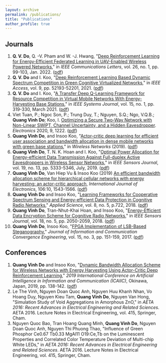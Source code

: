 ```yaml
---
layout: archive
permalink: /publications/
title: "Publications"
author_profile: true
---
```

## Journals
1. **Q. V. Do**, Q. -V. Pham and W. -J. Hwang, "[Deep Reinforcement Learning for Energy-Efficient Federated Learning in UAV-Enabled Wireless Powered Networks](https://ieeexplore.ieee.org/document/9584850)," in _IEEE Communications Letters_, vol. 26, no. 1, pp. 99-103, Jan. 2022. ([pdf](https://www.researchgate.net/publication/355484735_Deep_Reinforcement_Learning_for_Energy-Efficient_Federated_Learning_in_UAV-Enabled_Wireless_Powered_Networks))
2. **Q. V. Do** and I. Koo, "[Deep Reinforcement Learning Based Dynamic Spectrum Competition in Green Cognitive Virtualized Networks](https://ieeexplore.ieee.org/abstract/document/9391658)," in _IEEE Access_, vol. 9, pp. 52193-52201, 2021. ([pdf](https://www.researchgate.net/publication/350531552_Deep_Reinforcement_Learning_Based_Dynamic_Spectrum_Competition_in_Green_Cognitive_Virtualized_Networks))
3. **Q. V. Do** and I. Koo, "[A Transfer Deep Q-Learning Framework for Resource Competition in Virtual Mobile Networks With Energy-Harvesting Base Stations](https://ieeexplore.ieee.org/document/8943313)," in _IEEE Systems Journal_, vol. 15, no. 1, pp. 319-330, March 2021. ([pdf](https://www.researchgate.net/publication/338167985_A_Transfer_Deep_Q-Learning_Framework_for_Resource_Competition_in_Virtual_Mobile_Networks_With_Energy-Harvesting_Base_Stations))
4. Viet Tuan, P.; Ngoc Son, P.; Trung Duy, T.; Nguyen, S.Q.; Ngo, V.Q.B.; **Quang Vinh Do**; Koo, I. [Optimizing a Secure Two-Way Network with Non-Linear SWIPT, Channel Uncertainty, and a Hidden Eavesdropper](https://www.mdpi.com/2079-9292/9/8/1222). _Electronics_ 2020, 9, 1222. ([pdf](https://www.researchgate.net/publication/343310121_Optimizing_a_Secure_Two-Way_Network_with_Non-Linear_SWIPT_Channel_Uncertainty_and_a_Hidden_Eavesdropper))
5. **Quang Vinh Do**, and Insoo Koo, "[Actor-critic deep learning for efficient user association and bandwidth allocation in dense mobile networks with green base stations](https://link.springer.com/article/10.1007/s11276-019-02117-0)," in _Wireless Networks_ (2019). ([pdf](https://www.researchgate.net/publication/335213170_Actor-critic_deep_learning_for_efficient_user_association_and_bandwidth_allocation_in_dense_mobile_networks_with_green_base_stations))
6. **Quang Vinh Do**, T. N. K. Hoan and I. Koo, "[Optimal Power Allocation for Energy-efficient Data Transmission Against Full-duplex Active Eavesdroppers in Wireless Sensor Networks](https://ieeexplore.ieee.org/document/8665905)," in _IEEE Sensors Journal_, vol. 19, no. 13, pp. 5333-5346, July, 2019. ([pdf](https://www.researchgate.net/publication/331694011_Optimal_Power_Allocation_for_Energy-Efficient_Data_Transmission_Against_Full-Duplex_Active_Eavesdroppers_in_Wireless_Sensor_Networks))
7. **Quang Vinh Do**, Van Hiep Vu & Insoo Koo (2019) [An efficient bandwidth allocation scheme for hierarchical cellular networks with energy harvesting: an actor-critic approach](https://www.tandfonline.com/doi/abs/10.1080/00207217.2019.1600740?journalCode=tetn20), _International Journal of Electronics_, 106:10, 1543-1566. ([pdf](https://www.researchgate.net/publication/338233058_An_efficient_bandwidth_allocation_scheme_for_hierarchical_cellular_networks_with_energy_harvesting_an_actor-critic_approach?_sg=d_mGAyMlX8_vDt3sk3Vju27edHfxzGWqRGMv6fXyDXDmwlzMOlLJ87y_iooQtBSk227QfSAuwD7JadQWAbYU1G0exbKWjuAmjxQaC4l2.WlY8VRbyG_rwKcIrlPnmDg37SWABgnsCbGtF9WuGlW7x6zvHJpXH2-mlIYogxBWCe-cUBnnf1j9ORreZjcdc9g))
8. **Quang Vinh Do** and Insoo Koo, "[Learning Frameworks for Cooperative Spectrum Sensing and Energy-efficient Data Protection in Cognitive Radio Networks](https://www.mdpi.com/2076-3417/8/5/722)," _Applied Science_, vol. 8, no. 5, p.722,  2018. ([pdf](https://www.researchgate.net/publication/324954414_Learning_Frameworks_for_Cooperative_Spectrum_Sensing_and_Energy-Efficient_Data_Protection_in_Cognitive_Radio_Networks))
9. **Quang Vinh Do**, Tran-Nhut-Khai Hoan, and Insoo Koo, "[Energy-Efficient Data Encryption Scheme for Cognitive Radio Networks](https://ieeexplore.ieee.org/document/8253508)," in _IEEE Sensors Journal_, vol. 18, no. 5, pp. 2050-2059, 2018. ([pdf](https://www.researchgate.net/publication/322372683_Energy-Efficient_Data_Encryption_Scheme_for_Cognitive_Radio_Networks))
10. **Quang Vinh Do**, Insoo Koo, "[FPGA Implementation of LSB-Based Steganography](https://www.koreascience.or.kr/article/JAKO201730475991404.page)," _Journal of Information and Communication Convergence Engineering_, vol. 15, no. 3, pp. 151-159, 2017. ([pdf](https://www.researchgate.net/publication/321183782_FPGA_implementation_of_LSB-based_steganography))

## Conferences
1. **Quang Vinh Do** and Insoo Koo, "[Dynamic Bandwidth Allocation Scheme for Wireless Networks with Energy Harvesting Using Actor-Critic Deep Reinforcement Learning](https://ieeexplore.ieee.org/document/8669048)," _2019 International Conference on Artificial Intelligence in Information and Communication (ICAIIC)_, Okinawa, Japan, 2019, pp. 138-142. ([pdf](https://www.researchgate.net/publication/338233257_Dynamic_Bandwidth_Allocation_Scheme_for_Wireless_Networks_with_Energy_Harvesting_Using_Actor-Critic_Deep_Reinforcement_Learning))
2. Le The Vinh, Nguyen Doan Quoc Anh, Nguyen Huu Khanh Nhan, Vo Hoang Duy, Nguyen Kieu Tam, **Quang Vinh Do**, Nguyen Van Hong, "Simulation Study of Void Aggregations in Amorphous ZnO," in _AETA 2016: Recent Advances in Electrical Engineering and Related Sciences_. AETA 2016. Lecture Notes in Electrical Engineering, vol. 415, Springer, Cham.
3. Nguyen Quoc Bao, Tran Hoang Quang Minh, **Quang Vinh Do**, Nguyen Doan Quoc Anh, Nguyen Thi Phuong Thao, "Influence of Green Phosphor Ce0.67 Tb0.33 MgAl11 O19:Ce,Tb on the Luminescent Properties and Correlated Color Temperature Deviation of Multi-chip White LEDs," in _AETA 2016: Recent Advances in Electrical Engineering and Related Sciences_. AETA 2016. Lecture Notes in Electrical Engineering, vol. 415, Springer, Cham.
